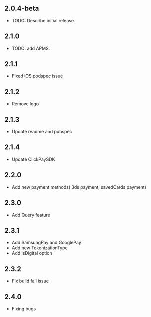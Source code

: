 ## 2.0.4-beta
* TODO: Describe initial release.

## 2.1.0
* TODO: add APMS.

## 2.1.1
* Fixed iOS podspec issue

## 2.1.2
* Remove logo

## 2.1.3
* Update readme and pubspec

## 2.1.4
* Update ClickPaySDK

## 2.2.0
* Add new payment methods( 3ds payment, savedCards payment)

## 2.3.0
* Add Query feature

## 2.3.1
* Add SamsungPay and GooglePay
* Add new TokenizationType
* Add isDigital option

## 2.3.2
* Fix build fail issue

## 2.4.0
* Fixing bugs